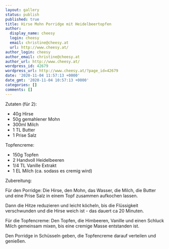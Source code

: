 ```yaml
---
layout: gallery
status: publish
published: true
title: Hirse Mohn Porridge mit Heidelbeertopfen
author:
  display_name: cheesy
  login: cheesy
  email: christine@cheesy.at
  url: http://www.cheesy.at/
author_login: cheesy
author_email: christine@cheesy.at
author_url: http://www.cheesy.at/
wordpress_id: 42679
wordpress_url: http://www.cheesy.at/?page_id=42679
date: '2020-11-04 11:57:13 +0000'
date_gmt: '2020-11-04 10:57:13 +0000'
categories: []
comments: []
---
```

<!-- wp:paragraph -->
Zutaten (für 2):
<!-- /wp:paragraph -->
<!-- wp:list -->
- 40g Hirse
- 50g gemahlener Mohn
- 300ml Milch
- 1 TL Butter
- 1 Prise Salz
<!-- /wp:list -->
<!-- wp:paragraph -->
Topfencreme:
<!-- /wp:paragraph -->
<!-- wp:list -->
- 150g Topfen
- 2 Handvoll Heidelbeeren
- 1/4 TL Vanille Extrakt
- 1 EL Milch (ca. sodass es cremig wird)
<!-- /wp:list -->
<!-- wp:paragraph -->
Zubereitung:
<!-- /wp:paragraph -->
<!-- wp:paragraph -->
Für den Porridge: Die Hirse, den Mohn, das Wasser, die Milch, die Butter und eine Prise Salz in einem Topf zusammen aufkochen lassen.
<!-- /wp:paragraph -->
<!-- wp:paragraph -->
Dann die Hitze reduzieren und leicht köcheln, bis die Flüssigkeit verschwunden und die Hirse weich ist - das dauert ca 20 Minuten.
<!-- /wp:paragraph -->
<!-- wp:paragraph -->
Für die Topfencreme: Den Topfen, die Himbeeren, Vanille und einen Schluck Milch gemeinsam mixen, bis eine cremige Masse entstanden ist.
<!-- /wp:paragraph -->
<!-- wp:paragraph -->
Den Porridge in Schüsseln geben, die Topfencreme darauf verteilen und genießen.
<!-- /wp:paragraph -->
<!-- wp:image {"id":42680} -->
<figure class="wp-block-image"><img src="{% link _rezepte/fruehstueck/suses/hirse-mohn-porridge-mit-heidelbeertopfen/Hirse-Mohn-Porridge-mit-Heidelbeertopfen-1.jpg %}" alt="" class="wp-image-42680"></figure>
<!-- /wp:image -->
